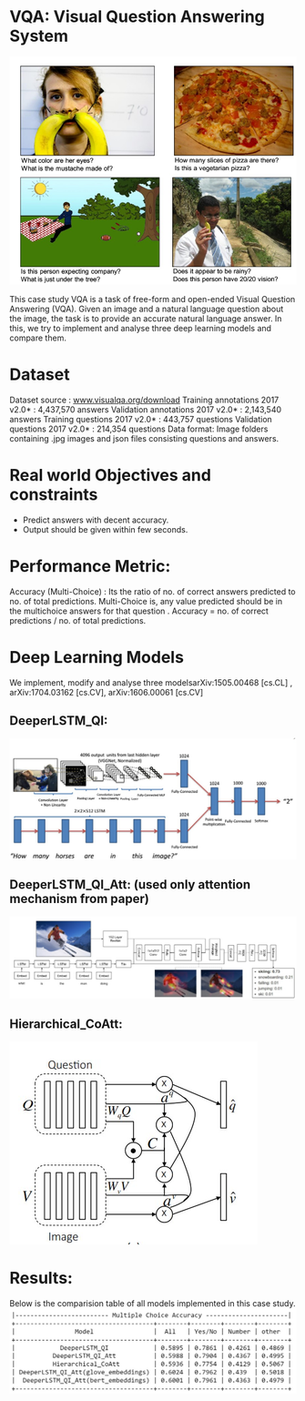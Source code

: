 # VQA: Visual Question Answering System

![](readme_imgs/vqa.jpg)

This case study VQA is a task of free-form and open-ended Visual Question Answering (VQA). Given an image and a natural language question about the image, the task is to provide an accurate natural language answer. In this, we try to implement and analyse three deep learning models and compare them.

# Dataset

Dataset source : www.visualqa.org/download
Training annotations 2017 v2.0* : 4,437,570 answers Validation annotations 2017 v2.0* : 2,143,540 answers
Training questions 2017 v2.0* : 443,757 questions Validation questions 2017 v2.0* : 214,354 questions
Data format: Image folders containing .jpg images and json files consisting questions and answers.

# Real world Objectives and constraints
- Predict answers with decent accuracy.
- Output should be given within few seconds.

# Performance Metric:

Accuracy (Multi-Choice) : Its the ratio of no. of correct answers predicted to no. of total predictions. Multi-Choice is, any value predicted should be in the multichoice answers for that question .
Accuracy = no. of correct predictions / no. of total predictions.

# Deep Learning Models

We implement, modify and analyse three modelsarXiv:1505.00468 [cs.CL] , arXiv:1704.03162 [cs.CV], arXiv:1606.00061 [cs.CV]
## DeeperLSTM_QI:
![](readme_imgs/m1.jpg)

## DeeperLSTM_QI_Att: (used only attention mechanism from paper)
![](readme_imgs/m2.jpg)

## Hierarchical_CoAtt:
![](readme_imgs/m3.jpg)

# Results:

Below is the comparision table of all models implemented in this case study.
![](readme_imgs/r.jpg)


